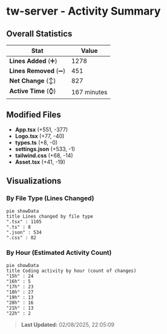 # tw-server - Activity Summary 

## Overall Statistics

| Stat                   | Value                                                             |
| ---------------------- | ----------------------------------------------------------------- |
| **Lines Added** (➕)   | 1278                                          |
| **Lines Removed** (➖) | 451                                        |
| **Net Change** (↕)    | 827                |
| **Active Time** (⌚)   | 167 minutes |


## Modified Files
- **App.tsx** (+551, -377)
- **Logo.tsx** (+77, -40)
- **types.ts** (+8, -0)
- **settings.json** (+533, -1)
- **tailwind.css** (+68, -14)
- **Asset.tsx** (+41, -19)

## Visualizations

### By File Type (Lines Changed)

```mermaid
pie showData
title Lines changed by file type
".tsx" : 1105
".ts" : 8
".json" : 534
".css" : 82
```

### By Hour (Estimated Activity Count)

```mermaid
pie showData
title Coding activity by hour (count of changes)
"15h" : 24
"16h" : 5
"17h" : 23
"18h" : 27
"19h" : 13
"20h" : 16
"21h" : 13
"22h" : 2
```


> **Last Updated:** 02/08/2025, 22:05:09